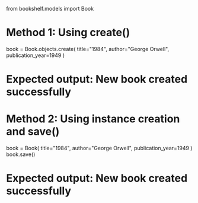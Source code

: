 from bookshelf.models import Book

# Method 1: Using create()
book = Book.objects.create(
    title="1984",
    author="George Orwell",
    publication_year=1949
)
# Expected output: New book created successfully

# Method 2: Using instance creation and save()
book = Book(
    title="1984",
    author="George Orwell",
    publication_year=1949
)
book.save()
# Expected output: New book created successfully
